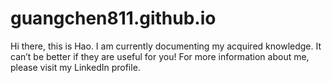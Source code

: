 # guangchen811.github.io

Hi there, this is Hao. I am currently documenting my acquired knowledge. It can’t be better if they are useful for you! For more information about me, please visit my LinkedIn profile.
